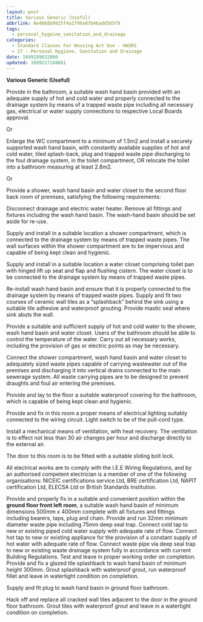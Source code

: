 ```yaml
---
layout: post
title: Various Generic (Useful)
abbrlink: 0e4868b0925f4a1f99a07b46add565f9
tags:
  - personal_hygeine_sanitation_and_drainage
categories:
  - Standard Clauses For Housing Act Use - HHSRS
  - 17 - Personal Hygiene, Sanitation and Drainage
date: 1699189832000
updated: 1699227168861
---
```


**Various Generic (Useful)**

Provide in the bathroom, a suitable wash hand basin provided with an adequate supply of hot and cold water and properly connected to the drainage system by means of a trapped waste pipe including all necessary gas, electrical or water supply connections to respective Local Boards approval.

Or

Enlarge the WC compartment to a minimum of 1.5m2 and install a securely supported wash hand basin, with constantly available supplies of hot and cold water, tiled splash-back, plug and trapped waste pipe discharging to the foul drainage system, in the toilet compartment, OR relocate the toilet into a bathroom measuring at least 2.8m2.

Or

Provide a shower, wash hand basin and water closet to the second floor back room of premises, satisfying the following requirements:

Disconnect drainage and electric water heater. Remove all fittings and fixtures including the wash hand basin. The wash-hand basin should be set aside for re-use.

Supply and install in a suitable location a shower compartment, which is connected to the drainage system by means of trapped waste pipes. The wall surfaces within the shower compartment are to be impervious and capable of being kept clean and hygienic.

Supply and install in a suitable location a water closet comprising toilet pan with hinged lift up seat and flap and flushing cistern. The water closet is to be connected to the drainage system by means of trapped waste pipes.

Re-install wash hand basin and ensure that it is properly connected to the drainage system by means of trapped waste pipes. Supply and fit two courses of ceramic wall tiles as a “splashback” behind the sink using a suitable tile adhesive and waterproof grouting. Provide mastic seal where sink abuts the wall.

Provide a suitable and sufficient supply of hot and cold water to the shower, wash hand basin and water closet. Users of the bathroom should be able to control the temperature of the water. Carry out all necessary works, including the provision of gas or electric points as may be necessary.

Connect the shower compartment, wash hand basin and water closet to adequately sized waste pipes capable of carrying wastewater out of the premises and discharging it into vertical drains connected to the main sewerage system. All waste carrying pipes are to be designed to prevent draughts and foul air entering the premises.

Provide and lay to the floor a suitable waterproof covering for the bathroom, which is capable of being kept clean and hygienic.

Provide and fix in this room a proper means of electrical lighting suitably connected to the wiring circuit. Light switch to be of the pull-cord type.

Install a mechanical means of ventilation, with heat recovery. The ventilation is to effect not less than 30 air changes per hour and discharge directly to the external air.

The door to this room is to be fitted with a suitable sliding bolt lock.

All electrical works are to comply with the I.E.E Wiring Regulations, and by an authorised competent electrician is a member of one of the following organisations: NICEIC certifications service Ltd, BRE certification Ltd, NAPIT certification Ltd, ELECSA Ltd or British Standards Institution.

Provide and properly fix in a suitable and convenient position within the **ground floor front left room**, a suitable wash hand basin of minimum dimensions 500mm x 400mm complete with all fixtures and fittings including bearers, taps, plug and chain. Provide and run 32mm minimum diameter waste pipe including 75mm deep seal trap. Connect cold tap to new or existing piped cold water supply with adequate rate of flow. Connect hot tap to new or existing appliance for the provision of a constant supply of hot water with adequate rate of flow. Connect waste pipe via deep seal trap to new or existing waste drainage system fully in accordance with current Building Regulations. Test and leave in proper working order on completion. Provide and fix a glazed tile splashback to wash hand basin of minimum height 300mm. Grout splashback with waterproof grout, run waterproof fillet and leave in watertight condition on completion.

Supply and fit plug to wash hand basin in ground floor bathroom.

Hack off and replace all cracked wall tiles adjacent to the door in the ground floor bathroom. Grout tiles with waterproof grout and leave in a watertight condition on completion.
